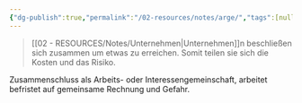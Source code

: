 ```yaml
---
{"dg-publish":true,"permalink":"/02-resources/notes/arge/","tags":[null],"noteIcon":"","updated":"2025-10-29T12:59:02.591+01:00"}
---
```


>[[02 - RESOURCES/Notes/Unternehmen\|Unternehmen]]n beschließen sich zusammen um etwas zu erreichen. Somit teilen sie sich die Kosten und das Risiko.

Zusammenschluss als Arbeits- oder Interessengemeinschaft, arbeitet befristet auf gemeinsame Rechnung und Gefahr.